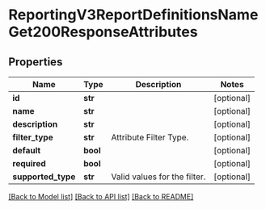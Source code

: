 # ReportingV3ReportDefinitionsNameGet200ResponseAttributes

## Properties
Name | Type | Description | Notes
------------ | ------------- | ------------- | -------------
**id** | **str** |  | [optional] 
**name** | **str** |  | [optional] 
**description** | **str** |  | [optional] 
**filter_type** | **str** | Attribute Filter Type. | [optional] 
**default** | **bool** |  | [optional] 
**required** | **bool** |  | [optional] 
**supported_type** | **str** | Valid values for the filter. | [optional] 

[[Back to Model list]](../README.md#documentation-for-models) [[Back to API list]](../README.md#documentation-for-api-endpoints) [[Back to README]](../README.md)


